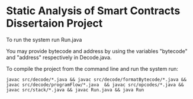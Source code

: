 # Static Analysis of Smart Contracts Dissertaion Project

To run the system run Run.java

You may provide bytecode and address by using the variables "bytecode" and "address" respectively in Decode.java.

To compile the project from the command line and run the system run: 

`javac src/decode/*.java && javac src/decode/formatBytecode/*.java && javac src/decode/programFlow/*.java  && javac src/opcodes/*.java && javac src/stack/*.java && javac Run.java && java Run`
